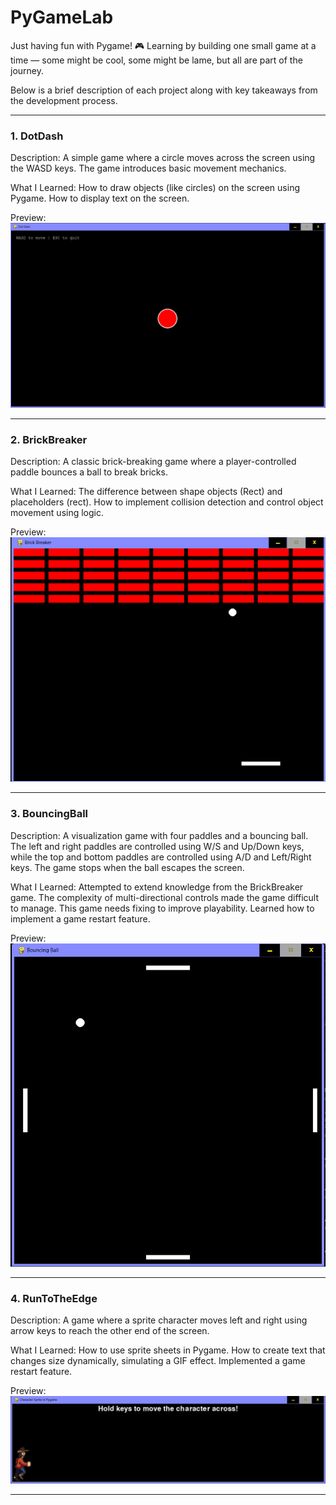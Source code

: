 # PyGameLab
Just having fun with Pygame! 🎮 Learning by building one small game at a time — some might be cool, some might be lame, but all are part of the journey.

Below is a brief description of each project along with key takeaways from the development process.

--------------------------------------------------------

### 1. DotDash
Description:
A simple game where a circle moves across the screen using the WASD keys. The game introduces basic movement mechanics.

What I Learned:
    How to draw objects (like circles) on the screen using Pygame.
    How to display text on the screen.

Preview:
![Game Preview](demo_images/DotDash_demo.png)

--------------------------------------------------------

### 2. BrickBreaker
Description:
A classic brick-breaking game where a player-controlled paddle bounces a ball to break bricks.

What I Learned:
    The difference between shape objects (Rect) and placeholders (rect).
    How to implement collision detection and control object movement using logic.

Preview:
![Game Preview](demo_images/BrickBreaker_demo.png)

--------------------------------------------------------

### 3. BouncingBall
Description:
A visualization game with four paddles and a bouncing ball. The left and right paddles are controlled using W/S and Up/Down keys, while the top and bottom paddles are controlled using A/D and Left/Right keys. The game stops when the ball escapes the screen.

What I Learned:
    Attempted to extend knowledge from the BrickBreaker game.
    The complexity of multi-directional controls made the game difficult to manage.
    This game needs fixing to improve playability.
    Learned how to implement a game restart feature.

Preview:
![Game Preview](demo_images/BouncingBall_demo.png)

--------------------------------------------------------

### 4. RunToTheEdge
Description:
A game where a sprite character moves left and right using arrow keys to reach the other end of the screen.

What I Learned:
    How to use sprite sheets in Pygame.
    How to create text that changes size dynamically, simulating a GIF effect.
    Implemented a game restart feature.

Preview:
![Game Preview](demo_images/RunToTheEdge_demo.png)

--------------------------------------------------------
